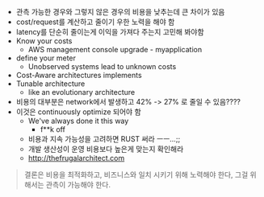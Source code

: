 * 관측 가능한 경우와 그렇지 않은 경우의 비용을 낮추는데 큰 차이가 있음
* cost/request를 계산하고 줄이기 우한 노력을 해야 함
* latency를 단순히 줄이는게 이익을 가져다 주는지 고민해 봐야함
* Know your costs
  * AWS management console upgrade - myapplication
* define your meter
  * Unobserved systems lead to unknown costs
* Cost-Aware architectures implements 
* Tunable architecture
  * like an evolutionary architecture
* 비용의 대부분은 network에서 발생하고 42% -> 27% 로 줄일 수 있음????
* 이것은 continuously optimize 되어야 함
  * We've always done it this way
    * f**k off
  * 비용과 지속 가능성을 고려하면 RUST 써라 ㅡㅡ...;;
  * 개발 생산성이 운영 비용보다 높은게 맞는지 확인해라
  * http://thefrugalarchitect.com

> 결론은 비용을 최적화하고, 비즈니스와 일치 시키기 위해 노력해야 한다, 그걸 위해서는 관측이 가능해야 한다.